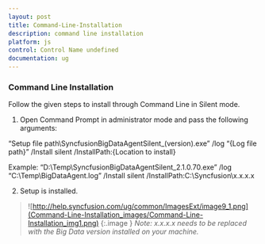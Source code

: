 ```yaml
---
layout: post
title: Command-Line-Installation
description: command line installation
platform: js
control: Control Name undefined
documentation: ug
---
```


### Command Line Installation

Follow the given steps to install through Command Line in Silent mode.

1.  Open Command Prompt in administrator mode and pass the following arguments:

“Setup file path\SyncfusionBigDataAgentSilent_(version).exe” /log “{Log file path}” /Install silent   /InstallPath:{Location to install}

Example: “D:\Temp\SyncfusionBigDataAgentSilent_2.1.0.70.exe” /log “C:\Temp\BigDataAgent.log” /Install silent /InstallPath:C:\Syncfusion\x.x.x.x

 2.  Setup is installed.



> ![http://help.syncfusion.com/ug/common/ImagesExt/image9_1.png](Command-Line-Installation_images/Command-Line-Installation_img1.png)
{:.image }
_Note: x.x.x.x needs to be replaced with the Big Data version installed on your machine._



